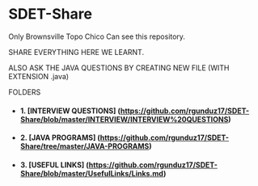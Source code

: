 # SDET-Share
Only Brownsville Topo Chico Can see this repository.


SHARE EVERYTHING HERE WE LEARNT. 

ALSO ASK THE JAVA QUESTIONS BY CREATING NEW FILE (WITH EXTENSION .java)


FOLDERS

- #### 1. [INTERVIEW QUESTIONS] (https://github.com/rgunduz17/SDET-Share/blob/master/INTERVIEW/INTERVIEW%20QUESTIONS)

- #### 2. [JAVA PROGRAMS] (https://github.com/rgunduz17/SDET-Share/tree/master/JAVA-PROGRAMS)

- #### 3. [USEFUL LINKS] (https://github.com/rgunduz17/SDET-Share/blob/master/UsefulLinks/Links.md)




